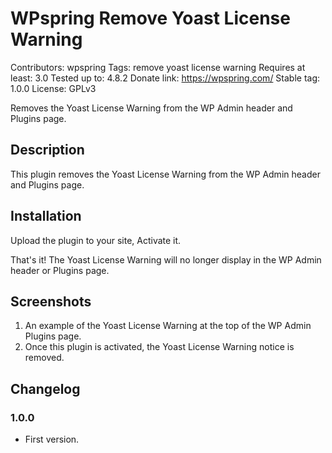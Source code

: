 # WPspring Remove Yoast License Warning
Contributors: wpspring
Tags: remove yoast license warning
Requires at least: 3.0
Tested up to: 4.8.2
Donate link: https://wpspring.com/
Stable tag: 1.0.0
License: GPLv3

Removes the Yoast License Warning from the WP Admin header and Plugins page.

## Description

This plugin removes the Yoast License Warning from the WP Admin header and Plugins page.

## Installation

Upload the plugin to your site, Activate it.

That's it! The Yoast License Warning will no longer display in the WP Admin header or Plugins page.

## Screenshots

1. An example of the Yoast License Warning at the top of the WP Admin Plugins page.
2. Once this plugin is activated, the Yoast License Warning notice is removed.

## Changelog

###  1.0.0
* First version.
